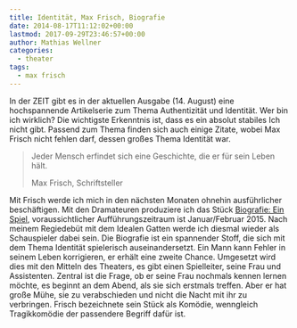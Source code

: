 ```yaml
---
title: Identität, Max Frisch, Biografie
date: 2014-08-17T11:12:02+00:00
lastmod: 2017-09-29T23:46:57+00:00
author: Mathias Wellner
categories:
  - theater
tags:
  - max frisch
---
```

In der ZEIT gibt es in der aktuellen Ausgabe (14. August) eine hochspannende Artikelserie zum Thema Authentizität und Identität. Wer bin ich wirklich? Die wichtigste Erkenntnis ist, dass es ein absolut stabiles Ich nicht gibt. Passend zum Thema finden sich auch einige Zitate, wobei Max Frisch nicht fehlen darf, dessen großes Thema Identität war. 

<blockquote class="blockquote">
  <p>Jeder Mensch erfindet sich eine Geschichte, die er für sein Leben hält.</p>
  <footer class="blockquote-footer">Max Frisch, Schriftsteller</footer>
</blockquote>

Mit Frisch werde ich mich in den nächsten Monaten ohnehin ausführlicher beschäftigen. Mit den Dramateuren produziere ich das Stück <a href="http://de.wikipedia.org/wiki/Biografie:_Ein_Spiel" title="Biografie: Ein Spiel" target="_blank">Biografie: Ein Spiel</a>, voraussichtlicher Aufführungszeitraum ist Januar/Februar 2015. Nach meinem Regiedebüt mit dem Idealen Gatten werde ich diesmal wieder als Schauspieler dabei sein. Die Biografie ist ein spannender Stoff, die sich mit dem Thema Identität spielerisch auseinandersetzt. Ein Mann kann Fehler in seinem Leben korrigieren, er erhält eine zweite Chance. Umgesetzt wird dies mit den Mitteln des Theaters, es gibt einen Spielleiter, seine Frau und Assistenten. Zentral ist die Frage, ob er seine Frau nochmals kennen lernen möchte, es beginnt an dem Abend, als sie sich erstmals treffen. Aber er hat große Mühe, sie zu verabschieden und nicht die Nacht mit ihr zu verbringen. Frisch bezeichnete sein Stück als Komödie, wenngleich Tragikkomödie der passendere Begriff dafür ist.